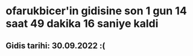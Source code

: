 # ofarukbicer'in gidisine son 1 gun 14 saat 49 dakika 16 saniye kaldi

## Gidis tarihi: 30.09.2022 :(